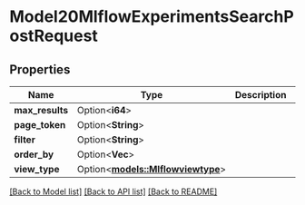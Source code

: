 # Model20MlflowExperimentsSearchPostRequest

## Properties

Name | Type | Description | Notes
------------ | ------------- | ------------- | -------------
**max_results** | Option<**i64**> |  | [optional]
**page_token** | Option<**String**> |  | [optional]
**filter** | Option<**String**> |  | [optional]
**order_by** | Option<**Vec<String>**> |  | [optional]
**view_type** | Option<[**models::Mlflowviewtype**](mlflowviewtype.md)> |  | [optional]

[[Back to Model list]](../README.md#documentation-for-models) [[Back to API list]](../README.md#documentation-for-api-endpoints) [[Back to README]](../README.md)


